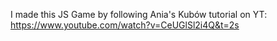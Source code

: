 I made this JS Game by following Ania's Kubów tutorial on YT: https://www.youtube.com/watch?v=CeUGlSl2i4Q&t=2s